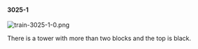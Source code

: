 #### 3025-1
![train-3025-1-0.png](https://github.com/lil-lab/nlvr/raw/master/nlvr/train/images/25/train-3025-1-0.png "train-3025-1-0.png")

There is a tower with more than two blocks and the top is black.